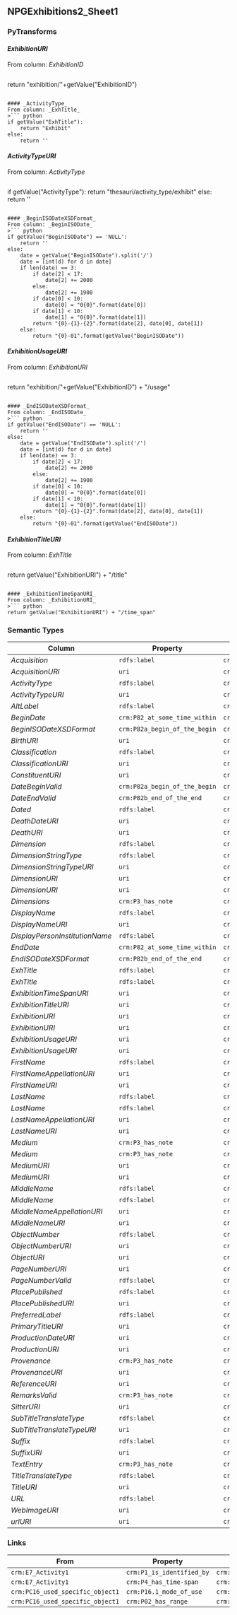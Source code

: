## NPGExhibitions2_Sheet1

### PyTransforms
#### _ExhibitionURI_
From column: _ExhibitionID_
>``` python
return "exhibition/"+getValue("ExhibitionID")
```

#### _ActivityType_
From column: _ExhTitle_
>``` python
if getValue("ExhTitle"):
    return "Exhibit"
else:
    return ''
```

#### _ActivityTypeURI_
From column: _ActivityType_
>``` python
if getValue("ActivityType"):
    return "thesauri/activity_type/exhibit"
else:
    return ''
```

#### _BeginISODateXSDFormat_
From column: _BeginISODate_
>``` python
if getValue("BeginISODate") == 'NULL':
    return ''
else:
    date = getValue("BeginISODate").split('/')
    date = [int(d) for d in date]
    if len(date) == 3:
        if date[2] < 17:
            date[2] += 2000
        else:
            date[2] += 1900
        if date[0] < 10:
            date[0] = "0{0}".format(date[0])
        if date[1] < 10:
            date[1] = "0{0}".format(date[1])
        return "{0}-{1}-{2}".format(date[2], date[0], date[1])
    else:
        return "{0}-01".format(getValue("BeginISODate"))
```

#### _ExhibitionUsageURI_
From column: _ExhibitionURI_
>``` python
return "exhibition/"+getValue("ExhibitionID") + "/usage"
```

#### _EndISODateXSDFormat_
From column: _EndISODate_
>``` python
if getValue("EndISODate") == 'NULL':
    return ''
else:
    date = getValue("EndISODate").split('/')
    date = [int(d) for d in date]
    if len(date) == 3:
        if date[2] < 17:
            date[2] += 2000
        else:
            date[2] += 1900
        if date[0] < 10:
            date[0] = "0{0}".format(date[0])
        if date[1] < 10:
            date[1] = "0{0}".format(date[1])
        return "{0}-{1}-{2}".format(date[2], date[0], date[1])
    else:
        return "{0}-01".format(getValue("EndISODate"))
```

#### _ExhibitionTitleURI_
From column: _ExhTitle_
>``` python
return getValue("ExhibitionURI") + "/title"
```

#### _ExhibitionTimeSpanURI_
From column: _ExhibitionURI_
>``` python
return getValue("ExhibitionURI") + "/time_span"
```


### Semantic Types
| Column | Property | Class |
|  ----- | -------- | ----- |
| _Acquisition_ | `rdfs:label` | `crm:E55_Type3`|
| _AcquisitionURI_ | `uri` | `crm:E55_Type3`|
| _ActivityType_ | `rdfs:label` | `crm:E55_Type1`|
| _ActivityTypeURI_ | `uri` | `crm:E55_Type1`|
| _AltLabel_ | `rdfs:label` | `crm:E35_Title2`|
| _BeginDate_ | `crm:P82_at_some_time_within` | `crm:E52_Time-Span1`|
| _BeginISODateXSDFormat_ | `crm:P82a_begin_of_the_begin` | `crm:E52_Time-Span1`|
| _BirthURI_ | `uri` | `crm:E67_Birth1`|
| _Classification_ | `rdfs:label` | `crm:E55_Type1`|
| _ClassificationURI_ | `uri` | `crm:E55_Type1`|
| _ConstituentURI_ | `uri` | `crm:E39_Actor1`|
| _DateBeginValid_ | `crm:P82a_begin_of_the_begin` | `crm:E52_Time-Span1`|
| _DateEndValid_ | `crm:P82b_end_of_the_end` | `crm:E52_Time-Span1`|
| _Dated_ | `rdfs:label` | `crm:E52_Time-Span1`|
| _DeathDateURI_ | `uri` | `crm:E52_Time-Span2`|
| _DeathURI_ | `uri` | `crm:E69_Death1`|
| _Dimension_ | `rdfs:label` | `crm:E16_Measurement1`|
| _DimensionStringType_ | `rdfs:label` | `crm:E55_Type4`|
| _DimensionStringTypeURI_ | `uri` | `crm:E55_Type4`|
| _DimensionURI_ | `uri` | `crm:E16_Measurement1`|
| _DimensionURI_ | `uri` | `crm:E54_Dimension1`|
| _Dimensions_ | `crm:P3_has_note` | `crm:E54_Dimension1`|
| _DisplayName_ | `rdfs:label` | `crm:E41_Appellation5`|
| _DisplayNameURI_ | `uri` | `crm:E41_Appellation5`|
| _DisplayPersonInstitutionName_ | `rdfs:label` | `crm:E82_Actor_Appellation2`|
| _EndDate_ | `crm:P82_at_some_time_within` | `crm:E52_Time-Span2`|
| _EndISODateXSDFormat_ | `crm:P82b_end_of_the_end` | `crm:E52_Time-Span1`|
| _ExhTitle_ | `rdfs:label` | `crm:E41_Appellation1`|
| _ExhTitle_ | `rdfs:label` | `crm:E41_Appellation1`|
| _ExhibitionTimeSpanURI_ | `uri` | `crm:E52_Time-Span1`|
| _ExhibitionTitleURI_ | `uri` | `crm:E41_Appellation1`|
| _ExhibitionURI_ | `uri` | `crm:E7_Activity1`|
| _ExhibitionURI_ | `uri` | `crm:E7_Activity1`|
| _ExhibitionUsageURI_ | `uri` | `crm:PC16_used_specific_object1`|
| _ExhibitionUsageURI_ | `uri` | `crm:PC16_used_specific_object1`|
| _FirstName_ | `rdfs:label` | `crm:E82_Actor_Appellation3`|
| _FirstNameAppellationURI_ | `uri` | `crm:E82_Actor_Appellation3`|
| _FirstNameURI_ | `uri` | `crm:E41_Appellation1`|
| _LastName_ | `rdfs:label` | `crm:E82_Actor_Appellation4`|
| _LastName_ | `rdfs:label` | `crm:E41_Appellation2`|
| _LastNameAppellationURI_ | `uri` | `crm:E82_Actor_Appellation4`|
| _LastNameURI_ | `uri` | `crm:E41_Appellation2`|
| _Medium_ | `crm:P3_has_note` | `crm:E55_Type2`|
| _Medium_ | `crm:P3_has_note` | `crm:E57_Material1`|
| _MediumURI_ | `uri` | `crm:E57_Material1`|
| _MediumURI_ | `uri` | `crm:E55_Type2`|
| _MiddleName_ | `rdfs:label` | `crm:E82_Actor_Appellation1`|
| _MiddleName_ | `rdfs:label` | `crm:E41_Appellation3`|
| _MiddleNameAppellationURI_ | `uri` | `crm:E82_Actor_Appellation1`|
| _MiddleNameURI_ | `uri` | `crm:E41_Appellation3`|
| _ObjectNumber_ | `rdfs:label` | `crm:E42_Identifier1`|
| _ObjectNumberURI_ | `uri` | `crm:E42_Identifier1`|
| _ObjectURI_ | `uri` | `crm:E22_Man-Made_Object1`|
| _PageNumberURI_ | `uri` | `crm:E33_Linguistic_Object1`|
| _PageNumberValid_ | `rdfs:label` | `crm:E33_Linguistic_Object1`|
| _PlacePublished_ | `rdfs:label` | `crm:E44_Place_Appellation1`|
| _PlacePublishedURI_ | `uri` | `crm:E44_Place_Appellation1`|
| _PreferredLabel_ | `rdfs:label` | `crm:E35_Title1`|
| _PrimaryTitleURI_ | `uri` | `crm:E35_Title1`|
| _ProductionDateURI_ | `uri` | `crm:E52_Time-Span1`|
| _ProductionURI_ | `uri` | `crm:E12_Production1`|
| _Provenance_ | `crm:P3_has_note` | `crm:E10_Transfer_of_Custody1`|
| _ProvenanceURI_ | `uri` | `crm:E10_Transfer_of_Custody1`|
| _ReferenceURI_ | `uri` | `crm:E31_Document1`|
| _RemarksValid_ | `crm:P3_has_note` | `crm:E31_Document1`|
| _SitterURI_ | `uri` | `crm:E21_Person1`|
| _SubTitleTranslateType_ | `rdfs:label` | `crm:E55_Type5`|
| _SubTitleTranslateTypeURI_ | `uri` | `crm:E55_Type5`|
| _Suffix_ | `rdfs:label` | `crm:E41_Appellation4`|
| _SuffixURI_ | `uri` | `crm:E41_Appellation4`|
| _TextEntry_ | `crm:P3_has_note` | `crm:E22_Man-Made_Object1`|
| _TitleTranslateType_ | `rdfs:label` | `crm:E55_Type2`|
| _TitleURI_ | `uri` | `crm:E35_Title2`|
| _URL_ | `rdfs:label` | `crm:E51_Contact_Point1`|
| _WebImageURI_ | `uri` | `crm:E38_Image1`|
| _urlURI_ | `uri` | `crm:E51_Contact_Point1`|


### Links
| From | Property | To |
|  --- | -------- | ---|
| `crm:E7_Activity1` | `crm:P1_is_identified_by` | `crm:E41_Appellation1`|
| `crm:E7_Activity1` | `crm:P4_has_time-span` | `crm:E52_Time-Span1`|
| `crm:PC16_used_specific_object1` | `crm:P16.1_mode_of_use` | `crm:E55_Type1`|
| `crm:PC16_used_specific_object1` | `crm:P02_has_range` | `crm:E7_Activity1`|
